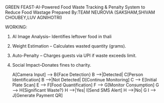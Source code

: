  GREEN FEAST-AI-Powered Food Waste Tracking & Penalty System to Reduce Food Wastage 
 Prepared By:TEAM NEUROVIA
 (SAKSHAM,SHIVAM CHOUBEY,LUV AGNIHOTRI)

WORKING:
1) AI Image Analysis– Identifies leftover food in thali 
2) Weight Estimation – Calculates wasted quantity (grams).   
3) Auto-Penalty – Charges guests via UPI if waste exceeds limit.   
4) Social Impact–Donates fines to charity. 

    A[Camera Input] --> B{Face Detection}
    B -->|Detected| C[Person Identification]
    B -->|Not Detected| D[Continue Monitoring]
    C --> E[Initial Plate Scan]
    E --> F[Food Quantification]
    F --> G[Monitor Consumption]
    G --> H{Significant Waste?}
    H -->|Yes| I[Send SMS Alert]
    H -->|No| G
    I --> J[Generate Payment QR]
